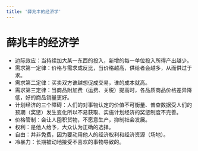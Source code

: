 ```yaml
---
title: '薛兆丰的经济学'
---
```


# 薛兆丰的经济学

- 边际效应：当持续加大某一东西的投入，新增的每一单位投入所得产出越少。
- 需求第一定律：价格与需求成反比，当价格越高，供给者会越多，从而供过于求。
- 需求第二定律：买卖双方谁越想促成交易，谁的成本就高。
- 需求第三定律：当商品附加费（运费、关税）提高时，各品质商品价格差异降低，好的商品销量更好。
- 计划经济的三个障碍：人们的对事物认定的价值不可衡量、普查数据受人们的预期（奖惩）发生变化所以不易获取、实施计划经济的奖惩制度不完善。
- 价格管制：会让人囤积货物，不愿意生产，抑制社会发展。
- 权利：是他人给予，大众认为正确的选择。
- 自由：并非免费，因为要动用他人的经济权利和经济资源（场地）。
- 冷暴力：长期被动地接受不喜欢的事物导致的。